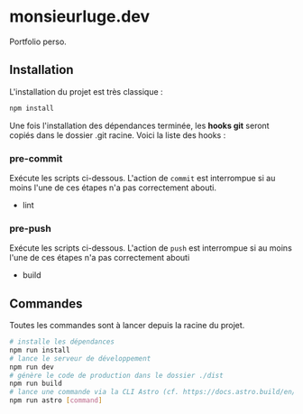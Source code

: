 # monsieurluge.dev

Portfolio perso.

## Installation

L'installation du projet est très classique :

```bash
npm install
```

Une fois l'installation des dépendances terminée, les **hooks git** seront copiés dans le dossier .git racine. Voici la liste des hooks :

### pre-commit

Exécute les scripts ci-dessous. L'action de `commit` est interrompue si au moins l'une de ces étapes n'a pas correctement abouti.

- lint

### pre-push

Exécute les scripts ci-dessous. L'action de `push` est interrompue si au moins l'une de ces étapes n'a pas correctement abouti

- build

## Commandes

Toutes les commandes sont à lancer depuis la racine du projet.

```bash
# installe les dépendances
npm run install
# lance le serveur de développement
npm run dev
# génère le code de production dans le dossier ./dist
npm run build
# lance une commande via la CLI Astro (cf. https://docs.astro.build/en/reference/cli-reference/)
npm run astro [command]
```
